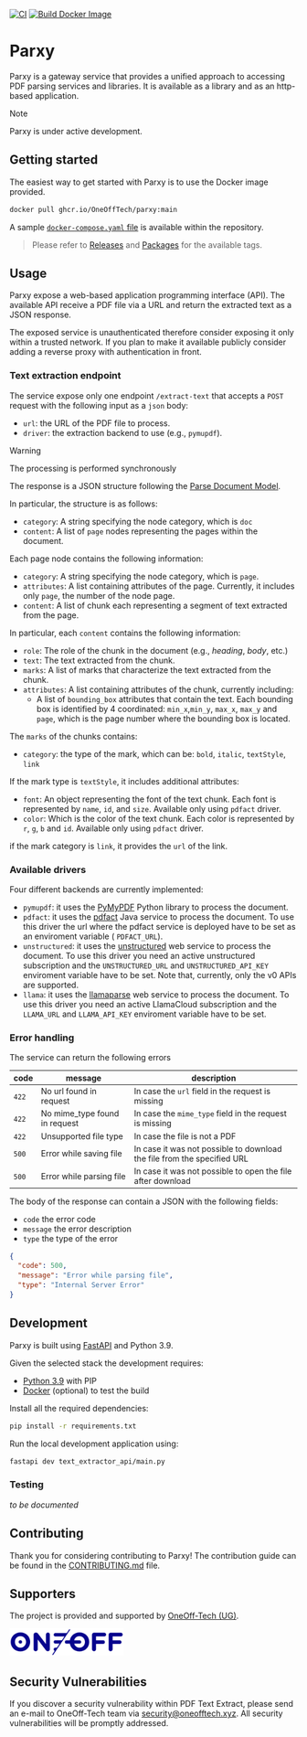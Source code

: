 [![CI](https://github.com/OneOffTech/parxy/actions/workflows/ci.yml/badge.svg)](https://github.com/OneOffTech/parxy/actions/workflows/ci.yml) [![Build Docker Image](https://github.com/OneOffTech/parxy/actions/workflows/docker.yml/badge.svg)](https://github.com/OneOffTech/parxy/actions/workflows/docker.yml)

# Parxy

Parxy is a gateway service that provides a unified approach to accessing PDF parsing services and libraries. It is
available as a library and as an http-based application.

> [!NOTE]  
> Parxy is under active development.

## Getting started

The easiest way to get started with Parxy is to use the Docker image provided.

```bash
docker pull ghcr.io/OneOffTech/parxy:main
```

A sample [`docker-compose.yaml` file](./docker-compose.yaml) is available within the repository.


> Please refer to [Releases](https://github.com/OneOffTech/parxy/releases)
> and [Packages](https://github.com/OneOffTech/parxy/pkgs/container/parxy) for the available tags.

## Usage

Parxy expose a web-based application programming interface (API). The available API receive a PDF file via a URL and
return the extracted text as a JSON response.

The exposed service is unauthenticated therefore consider exposing it only within a trusted network. If you plan to make
it available publicly consider adding a reverse proxy with authentication in front.

### Text extraction endpoint

The service expose only one endpoint `/extract-text` that accepts a `POST` request
with the following input as a `json` body:

- `url`: the URL of the PDF file to process.
- `driver`: the extraction backend to use (e.g., `pymupdf`).

> [!WARNING]
> The processing is performed synchronously

The response is a JSON structure following
the [Parse Document Model](https://github.com/OneOffTech/parse-document-model-python).

In particular, the structure is as follows:

- `category`: A string specifying the node category, which is `doc`
- `content`: A list of `page` nodes representing the pages within the document.

Each page node contains the following information:

- `category`: A string specifying the node category, which is `page`.
- `attributes`: A list containing attributes of the page. Currently, it includes only `page`, the number of the node
  page.
- `content`: A list of chunk each representing a segment of text extracted from the page.

In particular, each `content` contains the following information:

- `role`: The role of the chunk in the document (e.g., _heading_, _body_, etc.)
- `text`: The text extracted from the chunk.
- `marks`: A list of marks that characterize the text extracted from the chunk.
- `attributes`: A list containing attributes of the chunk, currently including:
    - A list of `bounding_box` attributes that contain the text. Each bounding box is identified by 4 coordinated:
      `min_x`,`min_y`, `max_x`, `max_y` and `page`, which is the page number where the bounding box is located.

The `marks` of the chunks contains:

- `category`: the type of the mark, which can be: `bold`, `italic`, `textStyle`, `link`

If the mark type is `textStyle`, it includes additional attributes:

- `font`: An object representing the font of the text chunk.
  Each font is represented by `name`, `id`, and `size`. Available only using `pdfact` driver.
- `color`: Which is the color of the text chunk.
  Each color is represented by `r`, `g`, `b` and `id`. Available only using `pdfact` driver.

if the mark category is `link`, it provides the `url` of the link.

### Available drivers

Four different backends are currently implemented:

- `pymupdf`: it uses the [PyMyPDF](https://github.com/pymupdf/PyMuPDF) Python library to process the document.
- `pdfact`: it uses the [pdfact](https://github.com/data-house/pdfact) Java service to process the document.
  To use this driver the url where the pdfact service is deployed have to be set as an enviroment variable (
  `PDFACT_URL`).
- `unstructured`: it uses the [unstructured](https://unstructured.io/) web service to process the document.
  To use this driver you need an active unstructured subscription and the `UNSTRUCTURED_URL` and `UNSTRUCTURED_API_KEY`
  enviroment variable have to be set.
  Note that, currently, only the v0 APIs are supported.
- `llama`: it uses the [llamaparse](https://www.llamaindex.ai/llamaparse) web service to process the document.
  To use this driver you need an active LlamaCloud subscription and the `LLAMA_URL` and `LLAMA_API_KEY` enviroment
  variable have to be set.

### Error handling

The service can return the following errors

| code  | message                       | description                                                             |
|-------|-------------------------------|-------------------------------------------------------------------------|
| `422` | No url found in request       | In case the `url` field in the request is missing                       |
| `422` | No mime_type found in request | In case the `mime_type` field in the request is missing                 |
| `422` | Unsupported file type         | In case the file is not a PDF                                           |
| `500` | Error while saving file       | In case it was not possible to download the file from the specified URL |
| `500` | Error while parsing file      | In case it was not possible to open the file after download             |

The body of the response can contain a JSON with the following fields:

- `code` the error code
- `message` the error description
- `type` the type of the error

```json
{
  "code": 500,
  "message": "Error while parsing file",
  "type": "Internal Server Error"
}
```

## Development

Parxy is built using [FastAPI](https://fastapi.tiangolo.com/) and Python 3.9.

Given the selected stack the development requires:

- [Python 3.9](https://www.python.org/) with PIP
- [Docker](https://www.docker.com/) (optional) to test the build

Install all the required dependencies:

```bash
pip install -r requirements.txt
```

Run the local development application using:

```bash
fastapi dev text_extractor_api/main.py
```

### Testing

_to be documented_

## Contributing

Thank you for considering contributing to Parxy! The contribution guide can be found in
the [CONTRIBUTING.md](./.github/CONTRIBUTING.md) file.

## Supporters

The project is provided and supported by [OneOff-Tech (UG)](https://oneofftech.de).

<p align="left"><a href="https://oneofftech.de" target="_blank"><img src="https://raw.githubusercontent.com/OneOffTech/.github/main/art/oneofftech-logo.svg" width="200"></a></p>

## Security Vulnerabilities

If you discover a security vulnerability within PDF Text Extract, please send an e-mail to OneOff-Tech team
via [security@oneofftech.xyz](mailto:security@oneofftech.xyz). All security vulnerabilities will be promptly addressed.
